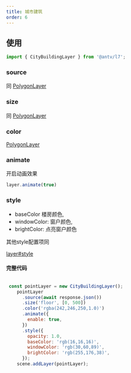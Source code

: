```yaml
---
title: 城市建筑
order: 6
---
```

## 使用

```javascript
import { CityBuildingLayer } from '@antv/l7';

```
### source 

同 [PolygonLayer](./polygon_layer/extrude)

### size

 同 [PolygonLayer](./polygon_layer/extrude)

### color 

[PolygonLayer](./polygon_layer/extrude)

### animate
开启动画效果
```javascript
layer.animate(true)
```
### style 
  - baseColor 楼房颜色,
  - windowColor: 窗户颜色,
  - brightColor: 点亮窗户颜色

其他style配置项同

[layer#style](./layer#style)

#### 完整代码

``` javascript

 const pointLayer = new CityBuildingLayer();
    pointLayer
      .source(await response.json())
      .size('floor', [0, 500])
      .color('rgba(242,246,250,1.0)')
      .animate({
        enable: true,
      })
      .style({
        opacity: 1.0,
        baseColor: 'rgb(16,16,16)',
        windowColor: 'rgb(30,60,89)',
        brightColor: 'rgb(255,176,38)',
      });
    scene.addLayer(pointLayer);
```
